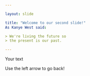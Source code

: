 ```yaml
---

layout: slide

title: "Welcome to our second slide!"
As Kanye West said:

> We're living the future so
> the present is our past.

---
```


Your text

Use the left arrow to go back!
